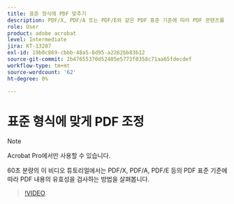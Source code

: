```yaml
---
title: 표준 형식에 PDF 맞추기
description: PDF/X, PDF/A 또는 PDF/E와 같은 PDF 표준 기준에 따라 PDF 콘텐츠를 검증하는 방법 알아보기
role: User
product: adobe acrobat
level: Intermediate
jira: KT-13287
exl-id: 19b0c869-cbbb-48a5-8d95-a2262bb83b12
source-git-commit: 2b47655370d52405e5773f0358c71aa65fdecdef
workflow-type: tm+mt
source-wordcount: '62'
ht-degree: 0%

---
```


# 표준 형식에 맞게 PDF 조정

>[!NOTE]
>
>Acrobat Pro에서만 사용할 수 있습니다.

60초 분량의 이 비디오 튜토리얼에서는 PDF/X, PDF/A, PDF/E 등의 PDF 표준 기준에 따라 PDF 내용의 유효성을 검사하는 방법을 살펴봅니다.

>[!VIDEO](https://video.tv.adobe.com/v/3409906?quality=12&learn=on&hidetitle=true)
